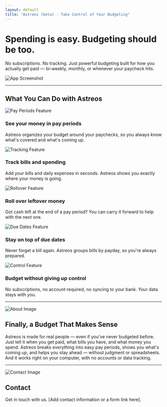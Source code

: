 ```yaml
---
layout: default
title: "Astreos (beta) - Take Control of Your Budgeting"
---
```


<div class="hero">
  <h1>Spending is easy. Budgeting should be too.</h1>
  <p>No subscriptions. No tracking. Just powerful budgeting built for how you actually get paid — bi-weekly, monthly, or whenever your paycheck hits.</p>
  <img src="{{ '/assets/images/app-single.png' | relative_url }}" alt="App Screenshot" class="hero-image">
</div>

---

<section id="features" class="content-section">
  <h2>What You Can Do with Astreos</h2>

  <div class="feature-item image-left">
    <div class="feature-image">
      <img src="{{ '/assets/images/budget-overview.png' | relative_url }}" alt="Pay Periods Feature">
    </div>
    <div class="feature-content">
      <h3>See your money in pay periods</h3>
      <p>Astreos organizes your budget around your paychecks, so you always know what's covered and what's coming up.</p>
    </div>
  </div>

  <div class="feature-item image-right">
    <div class="feature-image">
      <img src="{{ '/assets/images/placeholder.svg' | relative_url }}" alt="Tracking Feature">
    </div>
    <div class="feature-content">
      <h3>Track bills and spending</h3>
      <p>Add your bills and daily expenses in seconds. Astreos shows you exactly where your money is going.</p>
    </div>
  </div>

  <div class="feature-item image-left">
    <div class="feature-image">
      <img src="{{ '/assets/images/placeholder.svg' | relative_url }}" alt="Rollover Feature">
    </div>
    <div class="feature-content">
      <h3>Roll over leftover money</h3>
      <p>Got cash left at the end of a pay period? You can carry it forward to help with the next one.</p>
    </div>
  </div>

  <div class="feature-item image-right">
    <div class="feature-image">
      <img src="{{ '/assets/images/placeholder.svg' | relative_url }}" alt="Due Dates Feature">
    </div>
    <div class="feature-content">
      <h3>Stay on top of due dates</h3>
      <p>Never forget a bill again. Astreos groups bills by payday, so you're always prepared.</p>
    </div>
  </div>

  <div class="feature-item image-left">
    <div class="feature-image">
      <img src="{{ '/assets/images/placeholder.svg' | relative_url }}" alt="Control Feature">
    </div>
    <div class="feature-content">
      <h3>Budget without giving up control</h3>
      <p>No subscriptions, no account required, no syncing to your bank. Your data stays with you.</p>
    </div>
  </div>

</section>

---

<section id="about" class="section-container">
  <div class="section-image">
    <img src="{{ '/assets/images/placeholder.svg' | relative_url }}" alt="About Image">
  </div>
  <div class="section-content">
    <h2>Finally, a Budget That Makes Sense</h2>
    <p>Astreos is made for real people — even if you've never budgeted before. Just tell it when you get paid, what bills you have, and what money you spend. Astreos breaks everything into easy pay periods, shows you what's coming up, and helps you stay ahead — without judgment or spreadsheets. And it works right on your computer, with no accounts or data tracking.</p>
  </div>
</section>

---

<section id="contact" class="section-container">
  <div class="section-image">
    <img src="{{ '/assets/images/placeholder.svg' | relative_url }}" alt="Contact Image">
  </div>
  <div class="section-content">
    <h2>Contact</h2>
    <p>Get in touch with us. [Add contact information or a form link here].</p>
  </div>
</section>
